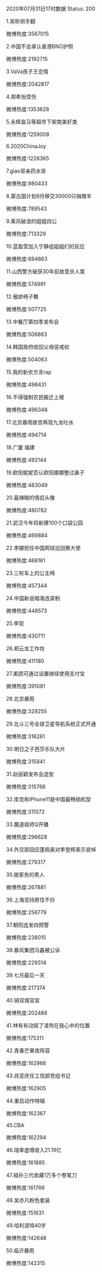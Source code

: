2020年07月31日17时数据
Status: 200

1.吴昕侧手翻

微博热度:3567015

2.中国不会承认香港BNO护照

微博热度:2192715

3.VaVa孩子王恋情

微博热度:2042817

4.郑希怡受伤

微博热度:1353628

5.永辉盒马等超市下架南美虾类

微博热度:1259008

6.2020ChinaJoy

微博热度:1228365

7.giao哥亲药水哥

微博热度:980433

8.蒙古国计划9月移交30000只捐赠羊

微博热度:789543

9.乘风破浪的姐姐四公

微博热度:713329

10.蓝盈莹加入宁静组姐姐们的反应

微博热度:694663

11.山西警方破获30年前故意杀人案

微博热度:574991

12.傲娇椅子舞

微博热度:507725

13.中餐厅第四季发布会

微博热度:506863

14.韩国政府收回父母惩戒权

微博热度:504063

15.我的新衣方言rap

微博热度:498431

16.不得强制农民搬迁上楼

微博热度:496348

17.北京暴雨故宫再现九龙吐水

微博热度:494714

18.广厦 福建

微博热度:492144

19.欧阳妮妮否认欧阳娜娜整过鼻子

微博热度:483049

20.最辣眼的情侣头像

微博热度:480782

21.武汉今年将新建100个口袋公园

微博热度:469884

22.李娜担任中国网球巡回赛大使

微博热度:468161

23.三轮车上的公主椅

微博热度:457344

24.中国新说唱海选录制

微博热度:448573

25.李现

微博热度:430711

26.郑云龙工作坊

微博热度:411180

27.美团可通过设置继续使用支付宝

微博热度:391081

28.北京暴雨

微博热度:329255

29.北斗三号全球卫星导航系统正式开通

微博热度:316261

30.明日之子芭莎乐队大片

微博热度:315841

31.赵丽颖发布会造型

微博热度:315766

32.库克称iPhone11是中国最畅销机型

微博热度:311072

33.魔道祖师Q开播

微博热度:296628

34.外交部回应蓬佩奥对李登辉表示哀悼

微博热度:279317

35.做家务的男人

微博热度:267881

36.上海坚持房住不炒

微博热度:256779

37.朝阳连发四预警

微博热度:238015

38.暴风集团冯鑫被公诉

微博热度:229314

39.七月最后一天

微博热度:217374

40.镜双城官宣

微博热度:202488

41.林有有动摇了凌玲在我心中的位置

微博热度:175311

42.青春芒果夜阵容

微博热度:162966

43.肖亚庆任工信部党组书记

微博热度:162905

44.重启动作特辑

微博热度:162367

45.CBA

微博热度:162294

46.瑞幸虚增收入21.19亿

微博热度:161885

47.祖孙三代收藏1万多个卷笔刀

微博热度:161766

48.吴亦凡粉色套装

微博热度:151631

49.哈利波特40岁

微博热度:142648

50.临沂暴雨

微博热度:142315

